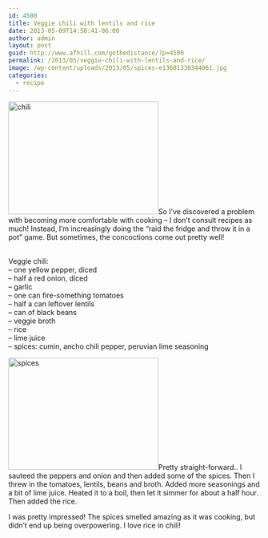 ```yaml
---
id: 4500
title: Veggie chili with lentils and rice
date: 2013-05-09T14:58:41-06:00
author: admin
layout: post
guid: http://www.afhill.com/gothedistance/?p=4500
permalink: /2013/05/veggie-chili-with-lentils-and-rice/
image: /wp-content/uploads/2013/05/spices-e13681330344061.jpg
categories:
  - recipe
---
```

[<img src="http://www.afhill.com/gothedistance/wp-content/uploads/2013/05/chili-e1368133065767-300x225.jpg" alt="chili" width="300" height="225" class="alignleft size-medium wp-image-4503" />](http://www.afhill.com/gothedistance/wp-content/uploads/2013/05/chili-e1368133065767.jpg)So I&#8217;ve discovered a problem with becoming more comfortable with cooking &#8211; I don&#8217;t consult recipes as much! Instead, I&#8217;m increasingly doing the &#8220;raid the fridge and throw it in a pot&#8221; game. But sometimes, the concoctions come out pretty well!

<br clear="both" /> Veggie chili:  
&#8211; one yellow pepper, diced  
&#8211; half a red onion, diced  
&#8211; garlic  
&#8211; one can fire-something tomatoes  
&#8211; half a can leftover lentils  
&#8211; can of black beans  
&#8211; veggie broth  
&#8211; rice  
&#8211; lime juice  
&#8211; spices: cumin, ancho chili pepper, peruvian lime seasoning

[<img src="http://www.afhill.com/gothedistance/wp-content/uploads/2013/05/spices-e1368133034406-300x224.jpg" alt="spices" width="300" height="224" class="alignright size-medium wp-image-4502" />](http://www.afhill.com/gothedistance/wp-content/uploads/2013/05/spices-e1368133034406.jpg)Pretty straight-forward.. I sauteed the peppers and onion and then added some of the spices. Then I threw in the tomatoes, lentils, beans and broth. Added more seasonings and a bit of lime juice. Heated it to a boil, then let it simmer for about a half hour. Then added the rice. 

I was pretty impressed! The spices smelled amazing as it was cooking, but didn&#8217;t end up being overpowering. I love rice in chili!